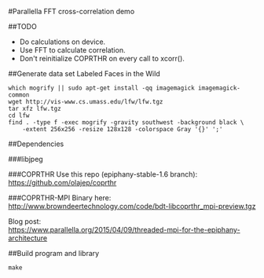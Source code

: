 #Parallella FFT cross-correlation demo

##TODO

* Do calculations on device.
* Use FFT to calculate correlation.
* Don't reinitialize COPRTHR on every call to xcorr().


##Generate data set
Labeled Faces in the Wild

```
which mogrify || sudo apt-get install -qq imagemagick imagemagick-common
wget http://vis-www.cs.umass.edu/lfw/lfw.tgz
tar xfz lfw.tgz
cd lfw
find . -type f -exec mogrify -gravity southwest -background black \
	-extent 256x256 -resize 128x128 -colorspace Gray '{}' ';'
```

##Dependencies

###libjpeg

###COPRTHR
Use this repo (epiphany-stable-1.6 branch):  
https://github.com/olajep/coprthr

###COPRTHR-MPI
Binary here:  
http://www.browndeertechnology.com/code/bdt-libcoprthr_mpi-preview.tgz  

Blog post:  
https://www.parallella.org/2015/04/09/threaded-mpi-for-the-epiphany-architecture

##Build program and library

```
make
```
